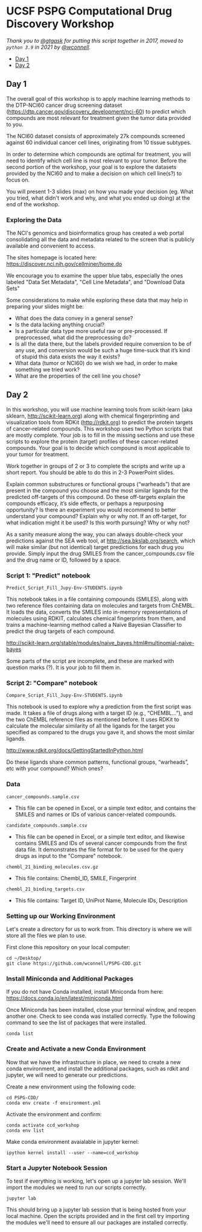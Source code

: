 # UCSF PSPG Computational Drug Discovery Workshop

*Thank you to [@gtgask](https://github.com/gtgask) for putting this script together in 2017, moved to `python 3.9` in 2021 by [@wconnell](https://github.com/wconnell).*

- [Day 1](#day-1)
- [Day 2](#day-2)

## Day 1
The overall goal of this workshop is to apply machine learning methods to the DTP-NCI60 cancer drug screening dataset (https://dtp.cancer.gov/discovery_development/nci-60) to predict which compounds are most relevant for treatment given the tumor data provided to you.

The NCI60 dataset consists of approximately 27k compounds screened against 60 individual cancer cell lines, originating from 10 tissue subtypes. 

In order to determine which compounds are optimal for treatment, you will need to identify which cell line is most relevant to your tumor. Before the second portion of the workshop, your goal is to explore the datasets provided by the NCI60 and to make a decision on which cell line(s?) to focus on. 

You will present 1-3 slides (max) on how you made your decision (eg. What you tried, what didn't work and why, and what you ended up doing) at the end of the workshop.

### Exploring the Data
The NCI's genomics and bioinformatics group has created a web portal consolidating all the data and metadata related to the screen that is publicly available and convenient to access.

The sites homepage is located here: https://discover.nci.nih.gov/cellminer/home.do

We encourage you to examine the upper blue tabs, especially the ones labeled "Data Set Metadata", "Cell Line Metadata", and "Download Data Sets"

Some considerations to make while exploring these data that may help in preparing your slides might be:
- What does the data convey in a general sense?
- Is the data lacking anything crucial?
- Is a particular data type more useful raw or pre-processed. If preprocessed, what did the     preprocessing do?
- Is all the data there, but the labels provided require conversion to be of any use, and conversion would be such a huge time-suck that it’s kind of stupid this data exists the way it exists?
- What data (tumor or NCI60) do we wish we had, in order to make something we tried work?
- What are the properties of the cell line you chose?


## Day 2
In this workshop, you will use machine learning tools from scikit-learn (aka sklearn, http://scikit-learn.org) along with chemical fingerprinting and visualization tools from RDKit (http://rdkit.org) to predict the protein targets of cancer-related compounds. This workshop uses two Python scripts that are mostly complete. Your job is to fill in the missing sections and use these scripts to explore the protein (target) profiles of these cancer-related compounds. Your goal is to decide which compound is most applicable to your tumor for treatment.

Work together in groups of 2 or 3 to complete the scripts and write up a short report. You should be able to do this in 2-3 PowerPoint slides. 

Explain common substructures or functional groups (“warheads”) that are present in the compound you choose and the most similar ligands for the predicted off-targets of this compound. Do these off-targets explain the compounds efficacy, it’s side effects, or perhaps a repurposing opportunity? Is there an experiment you would recommend to better understand your compound? Explain why or why not. If an off-target, for what indication might it be used? Is this worth pursuing? Why or why not?

As a sanity measure along the way, you can always double-check your predictions against the SEA web tool, at http://sea.bkslab.org/search, which will make similar (but not identical) target predictions for each drug you provide. Simply input the drug SMILES from the cancer_compounds.csv file and the drug name or ID, followed by a space.


### Script 1: "Predict" notebook

`Predict_Script_Fill_Jupy-Env-STUDENTS.ipynb`

This notebook takes in a file containing compounds (SMILES), along with two reference files containing data on molecules and targets from ChEMBL. It loads the data, converts the SMILES into in-memory representations of molecules using RDKIT, calculates chemical fingerprints from them, and trains a machine-learning method called a Naïve Bayesian Classifier to predict the drug targets of each compound.

http://scikit-learn.org/stable/modules/naive_bayes.html#multinomial-naive-bayes

Some parts of the script are incomplete, and these are marked with question marks (?). It is your job to fill them in.

### Script 2: "Compare" notebook

`Compare_Script_Fill_Jupy-Env-STUDENTS.ipynb`

This notebook is used to explore why a prediction from the first script was made. It takes a file of drugs along with a target ID (e.g., “CHEMBL...”), and the two ChEMBL reference files as mentioned before. It uses RDKit to calculate the molecular similarity of all the ligands for the target you specified as compared to the drugs you gave it, and shows the most similar ligands.

http://www.rdkit.org/docs/GettingStartedInPython.html

Do these ligands share common patterns, functional groups, “warheads”, etc with your compound? Which ones?

### Data
`cancer_compounds.sample.csv`
- This file can be opened in Excel, or a simple text editor, and contains the SMILES and names or IDs of various cancer-related compounds.

`candidate_compounds.sample.csv`
- This file can be opened in Excel, or a simple text editor, and likewise contains SMILES and IDs of several cancer compounds from the first data file. It demonstrates the file format for to be used for the query drugs as input to the "Compare" notebook.

`chembl_21_binding_molecules.csv.gz`
- This file contains: Chembl_ID, SMILE, Fingerprint

`chembl_21_binding_targets.csv`
- This file contains: Target ID, UniProt Name, Molecule IDs, Description

### Setting up our Working Environment
Let's create a directory for us to work from. This directory is where we will store all the files we plan to use.

First clone this repository on your local computer:
    
    cd ~/Desktop/
    git clone https://github.com/wconnell/PSPG-CDD.git

### Install Miniconda and Additional Packages
If you do not have Conda installed, install Miniconda from here: https://docs.conda.io/en/latest/miniconda.html

Once Miniconda has been installed, close your terminal window, and reopen another one. Check to see conda was installed correctly. Type the following command to see the list of packages that were installed.

    conda list

### Create and Activate a new Conda Environment
Now that we have the infrastructure in place, we need to create a new conda environment, and install the additional packages, such as rdkit and jupyter, we will need to generate our predictions.

Create a new environment using the following code:

    cd PSPG-CDD/
    conda env create -f environment.yml
    
Activate the environment and confirm:

    conda activate ccd_workshop
    conda env list

Make conda environment avaialable in jupyter kernel:

    ipython kernel install --user --name=ccd_workshop

### Start a Jupyter Notebook Session
To test if everything is working, let's open up a jupyter lab session. We'll import the modules we need to run our scripts correctly.

    jupyter lab

This should bring up a jupyter lab session that is being hosted from your local machine. Open the scripts provided and in the first cell try importing the modules we'll need to ensure all our packages are installed correctly.
